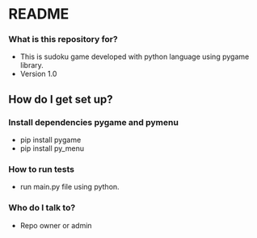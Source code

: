 # README #

### What is this repository for? ###

* This is sudoku game developed with python language using pygame library.
* Version 1.0

## How do I get set up? ###
### Install dependencies pygame and pymenu
* pip install pygame
* pip install py_menu
### How to run tests
* run main.py file using python.

### Who do I talk to? ###

* Repo owner or admin
